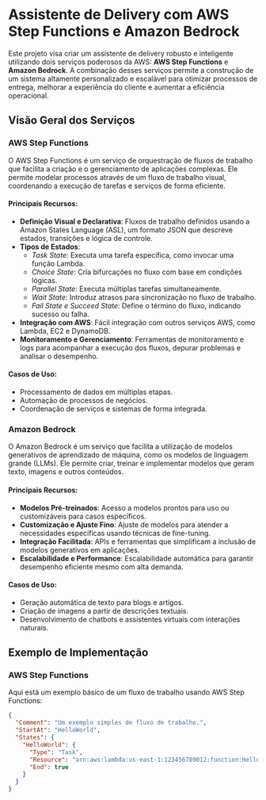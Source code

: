 # Assistente de Delivery com AWS Step Functions e Amazon Bedrock

Este projeto visa criar um assistente de delivery robusto e inteligente utilizando dois serviços poderosos da AWS: **AWS Step Functions** e **Amazon Bedrock**. A combinação desses serviços permite a construção de um sistema altamente personalizado e escalável para otimizar processos de entrega, melhorar a experiência do cliente e aumentar a eficiência operacional.

## Visão Geral dos Serviços

### AWS Step Functions
O AWS Step Functions é um serviço de orquestração de fluxos de trabalho que facilita a criação e o gerenciamento de aplicações complexas. Ele permite modelar processos através de um fluxo de trabalho visual, coordenando a execução de tarefas e serviços de forma eficiente.

#### Principais Recursos:
- **Definição Visual e Declarativa**: Fluxos de trabalho definidos usando a Amazon States Language (ASL), um formato JSON que descreve estados, transições e lógica de controle.
- **Tipos de Estados**:
  - *Task State*: Executa uma tarefa específica, como invocar uma função Lambda.
  - *Choice State*: Cria bifurcações no fluxo com base em condições lógicas.
  - *Parallel State*: Executa múltiplas tarefas simultaneamente.
  - *Wait State*: Introduz atrasos para sincronização no fluxo de trabalho.
  - *Fail State e Succeed State*: Define o término do fluxo, indicando sucesso ou falha.
- **Integração com AWS**: Fácil integração com outros serviços AWS, como Lambda, EC2 e DynamoDB.
- **Monitoramento e Gerenciamento**: Ferramentas de monitoramento e logs para acompanhar a execução dos fluxos, depurar problemas e analisar o desempenho.

#### Casos de Uso:
- Processamento de dados em múltiplas etapas.
- Automação de processos de negócios.
- Coordenação de serviços e sistemas de forma integrada.

### Amazon Bedrock
O Amazon Bedrock é um serviço que facilita a utilização de modelos generativos de aprendizado de máquina, como os modelos de linguagem grande (LLMs). Ele permite criar, treinar e implementar modelos que geram texto, imagens e outros conteúdos.

#### Principais Recursos:
- **Modelos Pré-treinados**: Acesso a modelos prontos para uso ou customizáveis para casos específicos.
- **Customização e Ajuste Fino**: Ajuste de modelos para atender a necessidades específicas usando técnicas de fine-tuning.
- **Integração Facilitada**: APIs e ferramentas que simplificam a inclusão de modelos generativos em aplicações.
- **Escalabilidade e Performance**: Escalabilidade automática para garantir desempenho eficiente mesmo com alta demanda.

#### Casos de Uso:
- Geração automática de texto para blogs e artigos.
- Criação de imagens a partir de descrições textuais.
- Desenvolvimento de chatbots e assistentes virtuais com interações naturais.

## Exemplo de Implementação

### AWS Step Functions
Aqui está um exemplo básico de um fluxo de trabalho usando AWS Step Functions:

```json
{
  "Comment": "Um exemplo simples de fluxo de trabalho.",
  "StartAt": "HelloWorld",
  "States": {
    "HelloWorld": {
      "Type": "Task",
      "Resource": "arn:aws:lambda:us-east-1:123456789012:function:HelloWorld",
      "End": true
    }
  }
}
